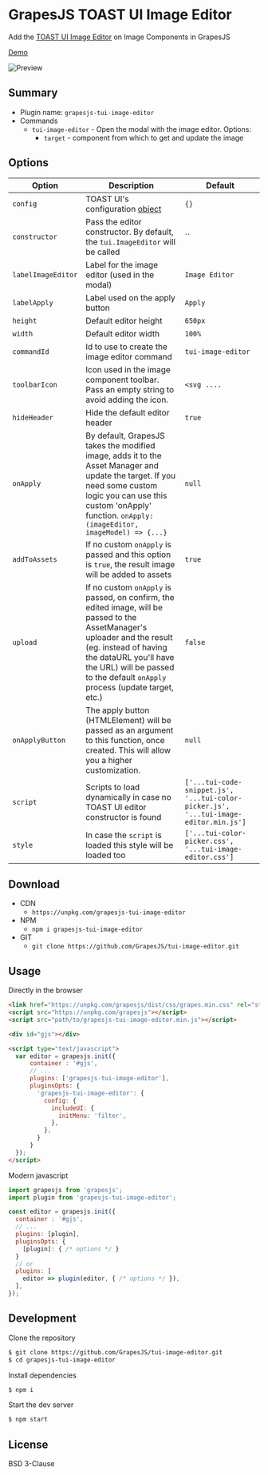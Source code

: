 # GrapesJS TOAST UI Image Editor

Add the [TOAST UI Image Editor](https://ui.toast.com/tui-image-editor/) on Image Components in GrapesJS

[Demo](http://grapesjs.com/demo.html)

![Preview](https://user-images.githubusercontent.com/11614725/52981724-c195f800-33e1-11e9-98a9-f071a2721761.png)


## Summary

* Plugin name: `grapesjs-tui-image-editor`
* Commands
  * `tui-image-editor` - Open the modal with the image editor.
    Options:
    * `target` - component from which to get and update the image





## Options

|Option|Description|Default|
|-|-|-
|`config`|TOAST UI's configuration [object](http://nhnent.github.io/tui.image-editor/latest/ImageEditor.html)|`{}`|
|`constructor`|Pass the editor constructor. By default, the `tui.ImageEditor` will be called|``|
|`labelImageEditor`|Label for the image editor (used in the modal)|`Image Editor`|
|`labelApply`|Label used on the apply button|`Apply`|
|`height`|Default editor height|`650px`|
|`width`|Default editor width|`100%`|
|`commandId`|Id to use to create the image editor command|`tui-image-editor`|
|`toolbarIcon`|Icon used in the image component toolbar. Pass an empty string to avoid adding the icon.|`<svg ....`|
|`hideHeader`|Hide the default editor header|`true`|
|`onApply`|By default, GrapesJS takes the modified image, adds it to the Asset Manager and update the target. If you need some custom logic you can use this custom 'onApply' function. `onApply: (imageEditor, imageModel) => {...}`|`null`|
|`addToAssets`|If no custom `onApply` is passed and this option is `true`, the result image will be added to assets|`true`|
|`upload`|If no custom `onApply` is passed, on confirm, the edited image, will be passed to the AssetManager's uploader and the result (eg. instead of having the dataURL you'll have the URL) will be passed to the default `onApply` process (update target, etc.)|`false`|
|`onApplyButton`|The apply button (HTMLElement) will be passed as an argument to this function, once created. This will allow you a higher customization.|`null`|
|`script`|Scripts to load dynamically in case no TOAST UI editor constructor is found|`['...tui-code-snippet.js', '...tui-color-picker.js', '...tui-image-editor.min.js']`|
|`style`|In case the `script` is loaded this style will be loaded too|`['...tui-color-picker.css', '...tui-image-editor.css']`|





## Download

* CDN
  * `https://unpkg.com/grapesjs-tui-image-editor`
* NPM
  * `npm i grapesjs-tui-image-editor`
* GIT
  * `git clone https://github.com/GrapesJS/tui-image-editor.git`





## Usage

Directly in the browser
```html
<link href="https://unpkg.com/grapesjs/dist/css/grapes.min.css" rel="stylesheet"/>
<script src="https://unpkg.com/grapesjs"></script>
<script src="path/to/grapesjs-tui-image-editor.min.js"></script>

<div id="gjs"></div>

<script type="text/javascript">
  var editor = grapesjs.init({
      container : '#gjs',
      // ...
      plugins: ['grapesjs-tui-image-editor'],
      pluginsOpts: {
        'grapesjs-tui-image-editor': {
          config: {
            includeUI: {
              initMenu: 'filter',
            },
          },
        }
      }
  });
</script>
```

Modern javascript
```js
import grapesjs from 'grapesjs';
import plugin from 'grapesjs-tui-image-editor';

const editor = grapesjs.init({
  container : '#gjs',
  // ...
  plugins: [plugin],
  pluginsOpts: {
    [plugin]: { /* options */ }
  }
  // or
  plugins: [
    editor => plugin(editor, { /* options */ }),
  ],
});
```





## Development

Clone the repository

```sh
$ git clone https://github.com/GrapesJS/tui-image-editor.git
$ cd grapesjs-tui-image-editor
```

Install dependencies

```sh
$ npm i
```

Start the dev server

```sh
$ npm start
```





## License

BSD 3-Clause
